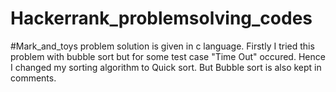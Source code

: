 # Hackerrank_problemsolving_codes

#Mark_and_toys problem solution is given in c language.
Firstly I tried this problem with bubble sort but for some test case "Time Out" occured.
Hence I changed my sorting algorithm to Quick sort.
But Bubble sort is also kept in comments. 
